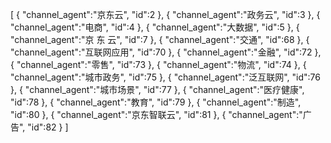 [
	{
		"channel_agent":"京东云",
		"id":2
	},
	{
		"channel_agent":"政务云",
		"id":3
	},
	{
		"channel_agent":"电商",
		"id":4
	},
	{
		"channel_agent":"大数据",
		"id":5
	},
	{
		"channel_agent":"京  东  云",
		"id":7
	},
	{
		"channel_agent":"交通",
		"id":68
	},
	{
		"channel_agent":"互联网应用",
		"id":70
	},
	{
		"channel_agent":"金融",
		"id":72
	},
	{
		"channel_agent":"零售",
		"id":73
	},
	{
		"channel_agent":"物流",
		"id":74
	},
	{
		"channel_agent":"城市政务",
		"id":75
	},
	{
		"channel_agent":"泛互联网",
		"id":76
	},
	{
		"channel_agent":"城市场景",
		"id":77
	},
	{
		"channel_agent":"医疗健康",
		"id":78
	},
	{
		"channel_agent":"教育",
		"id":79
	},
	{
		"channel_agent":"制造",
		"id":80
	},
	{
		"channel_agent":"京东智联云",
		"id":81
	},
	{
		"channel_agent":"广告",
		"id":82
	}
]